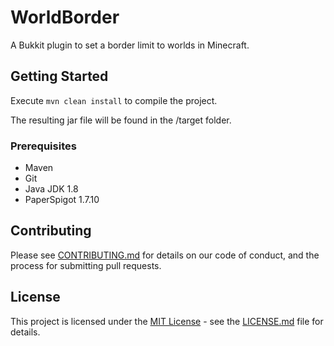 # WorldBorder

A Bukkit plugin to set a border limit to worlds in Minecraft.

## Getting Started

Execute `mvn clean install` to compile the project.

The resulting jar file will be found in the /target folder.

### Prerequisites

* Maven
* Git
* Java JDK 1.8
* PaperSpigot 1.7.10

## Contributing

Please see [CONTRIBUTING.md](./CONTRIBUTING.md) for details on our code of conduct, and the process for submitting pull requests.

## License

This project is licensed under the [MIT License](https://tldrlegal.com/license/mit-license) - see the [LICENSE.md](./LICENSE.md) file for details.